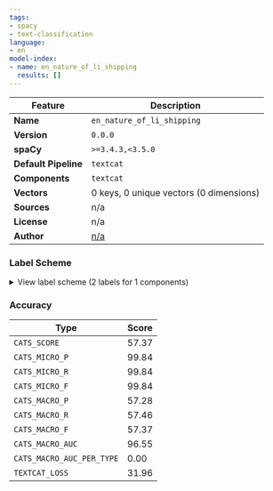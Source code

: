 ```yaml
---
tags:
- spacy
- text-classification
language:
- en
model-index:
- name: en_nature_of_li_shipping
  results: []
---
```

| Feature | Description |
| --- | --- |
| **Name** | `en_nature_of_li_shipping` |
| **Version** | `0.0.0` |
| **spaCy** | `>=3.4.3,<3.5.0` |
| **Default Pipeline** | `textcat` |
| **Components** | `textcat` |
| **Vectors** | 0 keys, 0 unique vectors (0 dimensions) |
| **Sources** | n/a |
| **License** | n/a |
| **Author** | [n/a]() |

### Label Scheme

<details>

<summary>View label scheme (2 labels for 1 components)</summary>

| Component | Labels |
| --- | --- |
| **`textcat`** | `other`, `shipping` |

</details>

### Accuracy

| Type | Score |
| --- | --- |
| `CATS_SCORE` | 57.37 |
| `CATS_MICRO_P` | 99.84 |
| `CATS_MICRO_R` | 99.84 |
| `CATS_MICRO_F` | 99.84 |
| `CATS_MACRO_P` | 57.28 |
| `CATS_MACRO_R` | 57.46 |
| `CATS_MACRO_F` | 57.37 |
| `CATS_MACRO_AUC` | 96.55 |
| `CATS_MACRO_AUC_PER_TYPE` | 0.00 |
| `TEXTCAT_LOSS` | 31.96 |